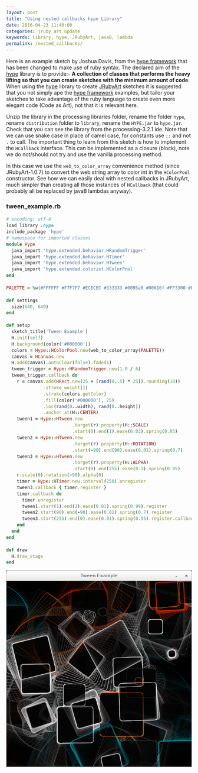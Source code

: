 ```yaml
---
layout: post
title: "Using nested callbacks hype Library"
date: 2016-04-23 11:40:00
categories: jruby_art update
keywords: library, hype, JRubyArt, java8, lambda
permalink: /nested_callbacks/
---
```


Here is an example sketch by Joshua Davis, from the [hype framework][hype_framework] that has been changed to make use of ruby syntax.
The declared aim of the [hype][hype_library] library is to provide:-
__A collection of classes that performs the heavy lifting so that you can create sketches with the minimum amount of code__. When using the [hype][hype_library] library to create [JRubyArt][jruby_art] sketches it is suggested that you not simply ape the [hype framework][hype_framework] examples, but tailor your sketches to take advantage of the ruby language to create even more elegant code (Code as Art), not that it is relevant here. 

Unzip the library in the processing libraries folder, rename the folder `hype`, rename `distribution` folder to `library`, rename the `HYPE.jar` to `hype.jar`. Check that you can see the library from the processing-3.2.1 ide. Note that we can use snake case in place of camel case, for constants use `::` and not `.` to call. The important thing to learn from this sketch is how to implement the `HCallback` interface. This can be implemented as a closure (block), note we do not/should not try and use the vanilla processing method. 

In this case we use the `web_to_color_array` convenience method (since JRubyArt-1.0.7) to convert the web string array to color int in the `HColorPool` constructor.  See how we can easily deal with nested callbacks in JRubyArt, much simpler than creating all those instances of `HCallback` (that could probably all be replaced by java8 lambdas anyway).

### tween_example.rb ###

```ruby
# encoding: utf-8
load_library :hype
include_package 'hype'
# namespace for imported classes
module Hype
  java_import 'hype.extended.behavior.HRandomTrigger'
  java_import 'hype.extended.behavior.HTimer'
  java_import 'hype.extended.behavior.HTween'
  java_import 'hype.extended.colorist.HColorPool'
end

PALETTE = %w(#FFFFFF #F7F7F7 #ECECEC #333333 #0095a8 #00616f #FF3300 #FF6600).freeze

def settings
  size(640, 640)
end

def setup
  sketch_title('Tween Example')
  H.init(self)
  H.background(color('#000000'))
  colors = Hype::HColorPool.new(web_to_color_array(PALETTE))
  canvas = HCanvas.new
  H.add(canvas).autoClear(false).fade(1)
  tween_trigger = Hype::HRandomTrigger.new(1.0 / 6)
  tween_trigger.callback do
    r = canvas.add(HRect.new(25 + (rand(0..5) * 25)).rounding(10))
              .stroke_weight(1)
              .stroke(colors.getColor)
              .fill(color('#000000'), 25)
              .loc(rand(0..width), rand(0..height))
              .anchor_at(H::CENTER)
    tween1 = Hype::HTween.new
                         .target(r).property(H::SCALE)
                         .start(0).end(1).ease(0.03).spring(0.95)
    tween2 = Hype::HTween.new
                         .target(r).property(H::ROTATION)
                         .start(-90).end(90).ease(0.01).spring(0.7)
    tween3 = Hype::HTween.new
                         .target(r).property(H::ALPHA)
                         .start(0).end(255).ease(0.1).spring(0.95)
    r.scale(0).rotation(-90).alpha(0)
    timer = Hype::HTimer.new.interval(250).unregister
    tween3.callback { timer.register }
    timer.callback do
      timer.unregister
      tween1.start(1).end(2).ease(0.01).spring(0.99).register
      tween2.start(90).end(-90).ease(0.01).spring(0.7).register
      tween3.start(255).end(0).ease(0.01).spring(0.95).register.callback { canvas.remove(r) }
    end
  end
end

def draw
  H.draw_stage
end

```


<img src="/assets/hype_tween.png" />

[jruby_art]:https://ruby-processing.github.io/index.html
[hype_library]:https://github.com/hype/HYPE_Processing
[hype_framework]:http://www.hypeframework.org/

